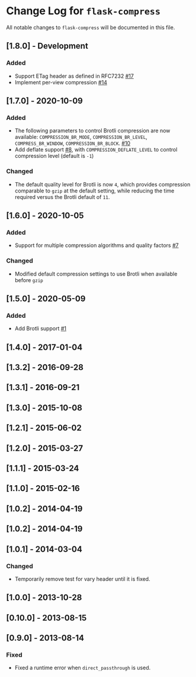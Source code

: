 # Change Log for `flask-compress`
All notable changes to `flask-compress` will be documented in this file.

## [1.8.0] - Development
### Added
- Support ETag header as defined in RFC7232 [#17](https://github.com/colour-science/flask-compress/pull/17)
- Implement per-view compression [#14](https://github.com/colour-science/flask-compress/pull/14)

## [1.7.0] - 2020-10-09
### Added
- The following parameters to control Brotli compression are now available: `COMPRESSION_BR_MODE`, `COMPRESSION_BR_LEVEL`, `COMPRESS_BR_WINDOW`, `COMPRESSION_BR_BLOCK`. [#10](https://github.com/colour-science/flask-compress/pull/10)
- Add deflate support [#8](https://github.com/colour-science/flask-compress/pull/8), with `COMPRESSION_DEFLATE_LEVEL` to control compression level (default is `-1`)

### Changed
- The default quality level for Brotli is now `4`, which provides compression comparable to `gzip` at the default setting, while reducing the time required versus the Brotli default of `11`.

## [1.6.0] - 2020-10-05
### Added
- Support for multiple compression algorithms and quality factors [#7](https://github.com/colour-science/flask-compress/pull/7)

### Changed
- Modified default compression settings to use Brotli when available before `gzip`

## [1.5.0] - 2020-05-09
### Added
- Add Brotli support [#1](https://github.com/colour-science/flask-compress/pull/1)

## [1.4.0] - 2017-01-04

## [1.3.2] - 2016-09-28

## [1.3.1] - 2016-09-21

## [1.3.0] - 2015-10-08

## [1.2.1] - 2015-06-02

## [1.2.0] - 2015-03-27

## [1.1.1] - 2015-03-24

## [1.1.0] - 2015-02-16

## [1.0.2] - 2014-04-19

## [1.0.2] - 2014-04-19

## [1.0.1] - 2014-03-04
### Changed
- Temporarily remove test for vary header until it is fixed.

## [1.0.0] - 2013-10-28

## [0.10.0] - 2013-08-15

## [0.9.0] - 2013-08-14
### Fixed
- Fixed a runtime error when `direct_passthrough` is used.
